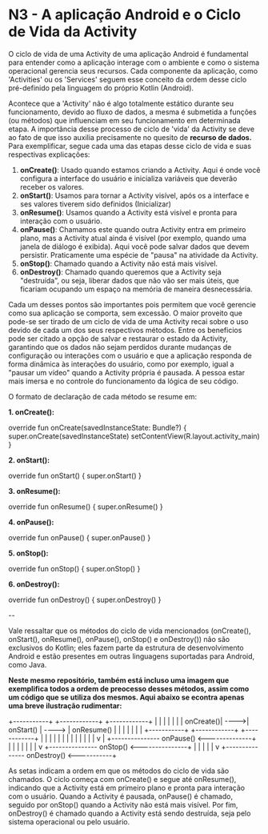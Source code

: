 # N3 - A aplicação Android e o Ciclo de Vida da Activity

O ciclo de vida de uma Activity de uma aplicação Android é fundamental para entender como a aplicação interage com o ambiente e como o sistema operacional gerencia seus recursos. Cada componente da aplicação, como 'Activities' ou os 'Services' seguem esse conceito da ordem desse ciclo pré-definido pela linguagem do próprio Kotlin (Android).

Acontece que a 'Activity' não é algo totalmente estático durante seu funcionamento, devido ao fluxo de dados, a mesma é submetida a funções (ou métodos) que influenciam em seu funcionamento em determinada etapa. A importãncia desse processo de ciclo de 'vida' da Activity se deve ao fato de que isso auxilia precisamente no quesito de **recurso de dados.** Para exemplificar, segue cada uma das etapas desse ciclo de vida e suas respectivas explicações:

1. **onCreate()**: Usado quando estamos criando a Activity. Aqui é onde você configura a interface do usuário e inicializa variáveis que deverão receber os valores.
2. **onStart()**: Usamos para tornar a Activity visível, após os a interface e ses valores tiverem sido definidos (Inicializar)
3. **onResume()**: Usamos quando a Activity está visível e pronta para interação com o usuário.
4. **onPause()**: Chamamos este quando outra Activity entra em primeiro plano, mas a Activity atual ainda é visível (por exemplo, quando uma janela de diálogo é exibida). Aqui você pode salvar dados que devem persistir. Praticamente uma espécie de "pausa" na atividade da Activity.
5. **onStop()**: Chamado quando a Activity não está mais visível.
6. **onDestroy()**: Chamado quando queremos que a Activity seja "destruída", ou seja, liberar dados que não vão ser mais úteis, que ficariam ocupando um espaço na memória de maneira desnecessária.

Cada um desses pontos são importantes pois permitem que você gerencie como sua aplicação se comporta, sem excessão. O maior proveito que pode-se ser tirado de um ciclo de vida de uma Activity recai sobre o uso devido de cada um dos seus respectivos métodos. Entre os beneficios pode ser citado a opção de salvar e restaurar o estado da Activity, garantindo que os dados não sejam perdidos durante mudanças de configuração ou interações com o usuário e que a aplicação responda de forma dinâmica às interações do usuário, como por exemplo, igual a "pausar um vídeo" quando a Activity própria é pausada. A pessoa estar mais imersa e no controle do funcionamento da lógica de seu código.

O formato de declaração de cada método se resume em:

**1. onCreate():**

override fun onCreate(savedInstanceState: Bundle?) {
    super.onCreate(savedInstanceState)
    setContentView(R.layout.activity_main)
}

**2. onStart():**

override fun onStart() {
    super.onStart()
}

**3. onResume():**

override fun onResume() {
    super.onResume()
}

**4. onPause():**

override fun onPause() {
    super.onPause()
}

**5. onStop():**

override fun onStop() {
    super.onStop()
}

**6. onDestroy():**

override fun onDestroy() {
    super.onDestroy()
}

--

Vale ressaltar que os métodos do ciclo de vida mencionados (onCreate(), onStart(), onResume(), onPause(), onStop() e onDestroy()) não são exclusivos do Kotlin; eles fazem parte da estrutura de desenvolvimento Android e estão presentes em outras linguagens suportadas para Android, como Java.

**Neste mesmo repositório, também está incluso uma imagem que exemplifica todos a ordem de preocesso desses métodos, assim como um código que se utiliza dos mesmos. Aqui abaixo se econtra apenas uma breve ilustração rudimentar:**

+-----------+      +------------+       +------------+
|           |      |            |       |            |
|  onCreate()| ---->|  onStart() | ----> | onResume() |
|           |      |            |       |            |
+-----------+      +------------+       +------------+
     |                   |                      |
     |                   |                      |
     |                   |                      |
     |                   |                      |
     |                   v                      |
     +--------------- onPause() <--------------+
     |                   |
     |                   |
     |                   |
     |                   v
     +--------------- onStop() <---------------+
     |                   |
     |                   |
     |                   v
     +--------------- onDestroy() <-----------+

As setas indicam a ordem em que os métodos do ciclo de vida são chamados. O ciclo começa com onCreate() e segue até onResume(), indicando que a Activity está em primeiro plano e pronta para interação com o usuário. Quando a Activity é pausada, onPause() é chamado, seguido por onStop() quando a Activity não está mais visível. Por fim, onDestroy() é chamado quando a Activity está sendo destruída, seja pelo sistema operacional ou pelo usuário.


